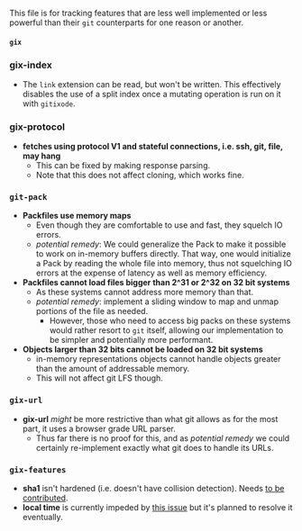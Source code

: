 This file is for tracking features that are less well implemented or less powerful than their `git` counterparts for one reason or another.

#### `gix`

### gix-index

* The `link` extension can be read, but won't be written. This effectively disables the use of a split index once a mutating operation is run on it with `gitixode`.

### gix-protocol
* **fetches using protocol V1 and stateful connections, i.e. ssh, git, file, may hang**
    * This can be fixed by making response parsing.
    * Note that this does not affect cloning, which works fine.

### `git-pack`
* **Packfiles use memory maps**
    * Even though they are comfortable to use and fast, they squelch IO errors.
    * _potential remedy_: We could generalize the Pack to make it possible to work on in-memory buffers directly. That way, one
      would initialize a Pack by reading the whole file into memory, thus not squelching IO errors at the expense of latency as well
      as memory efficiency.
* **Packfiles cannot load files bigger than 2^31 or 2^32 on 32 bit systems**
    * As these systems cannot address more memory than that.
    * _potential remedy_: implement a sliding window to map and unmap portions of the file as needed.
        * However, those who need to access big packs on these systems would rather resort to `git` itself, allowing
          our implementation to be simpler and potentially more performant.
* **Objects larger than 32 bits cannot be loaded on 32 bit systems**
    * in-memory representations objects cannot handle objects greater than the amount of addressable memory.
    * This will not affect git LFS though.

### `gix-url`

* **gix-url** _might_ be more restrictive than what git allows as for the most part, it uses a browser grade URL parser.
    * Thus far there is no proof for this, and as _potential remedy_ we could certainly re-implement exactly what git does
      to handle its URLs.

### `gix-features`

* **sha1** isn't hardened (i.e. doesn't have collision detection). Needs [to be contributed](https://github.com/Byron/gitoxide/issues/585).
* **local time** is currently impeded by [this issue](https://github.com/time-rs/time/issues/293#issuecomment-909158529) but it's planned to resolve it eventually.
